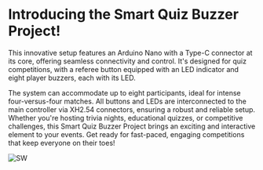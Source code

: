 # Introducing the Smart Quiz Buzzer Project!

This innovative setup features an Arduino Nano with a Type-C connector at its core, offering seamless connectivity and control. It's designed for quiz competitions, with a referee button equipped with an LED indicator and eight player buzzers, each with its LED.
  
The system can accommodate up to eight participants, ideal for intense four-versus-four matches. All buttons and LEDs are interconnected to the main controller via XH2.54 connectors, ensuring a robust and reliable setup. Whether you're hosting trivia nights, educational quizzes, or competitive challenges, this Smart Quiz Buzzer Project brings an exciting and interactive element to your events. Get ready for fast-paced, engaging competitions that keep everyone on their toes!

![SW](https://github.com/louisguan/Game-Buzzers/assets/11693540/7896b904-c6eb-4ba1-ad23-d4d8b6d50fa2)

